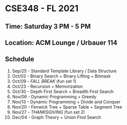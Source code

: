 # CSE348 - FL 2021

## Time: Saturday 3 PM - 5 PM
## Location: ACM Lounge / Urbauer 114

## Schedule
1. Sep/25 - Standard Template Library / Data Structure
2. Oct/02 - Binary Search + Binary Lifting + Bitmask 
3. Oct/09 - _FALL BREAK_ (fun set 1)
4. Oct/23 - Recursion + Memorization
5. Oct/30 - Depth First Search + Breadth First Search
6. Nov/06 - Dynamic Programming + Greedy
7. Nov/13 - Dynamic Programming + Divide and Conquer
8. Nov/20 - Fenwick Tree + Sparse Table + Segment Tree
9. Nov/27 - _THANKSGIVING_ (fun set 2)
10. Dec/04 - Graph Theory + Union Find Search